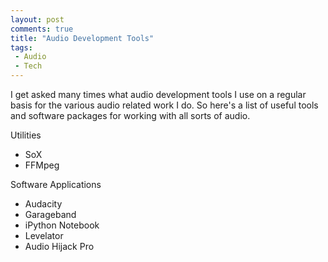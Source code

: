 ```yaml
---
layout: post
comments: true
title: "Audio Development Tools"
tags:
 - Audio
 - Tech
---
```


I get asked many times what audio development tools I use on a regular basis for the various audio related work I do. So here's a list of useful tools and software packages for working with all sorts of audio.

Utilities
- SoX
- FFMpeg

Software Applications
- Audacity
- Garageband
- iPython Notebook
- Levelator
- Audio Hijack Pro

